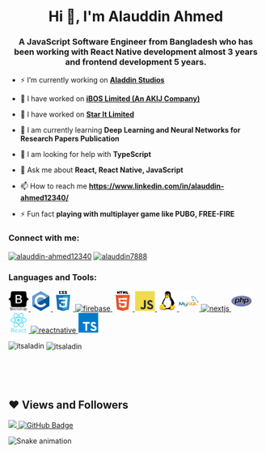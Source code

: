 <h1 align="center">Hi 👋, I'm Alauddin Ahmed</h1>
<h3 align="center">A JavaScript Software Engineer from Bangladesh who has been working with React Native development almost 3 years and frontend development 5 years.</h3>

- ⚡ I’m currently working on **<a href="" target="blank">Aladdin Studios</a>**

- 🔭 I have worked on **<a href="https://www.facebook.com/iboslimited/" target="blank">iBOS Limited (An AKIJ Company)</a>**

- 🔭 I have worked on **<a href="https://staritltd.com/" target="blank">Star It Limited</a>**

- 🌱 I am currently learning **Deep Learning and Neural Networks for Research Papers Publication**

- 🤝 I am looking for help with **TypeScript**

- 💬 Ask me about **React, React Native, JavaScript**

- 📫 How to reach me **https://www.linkedin.com/in/alauddin-ahmed12340/**

- ⚡ Fun fact **playing with multiplayer game like PUBG, FREE-FIRE**

<h3 align="left">Connect with me:</h3>
<p align="left">
<a href="https://linkedin.com/in/alauddin-ahmed12340" target="blank"><img align="center" src="https://raw.githubusercontent.com/rahuldkjain/github-profile-readme-generator/master/src/images/icons/Social/linked-in-alt.svg" alt="alauddin-ahmed12340" height="30" width="40" /></a>
<a href="https://fb.com/alauddin7888" target="blank"><img align="center" src="https://raw.githubusercontent.com/rahuldkjain/github-profile-readme-generator/master/src/images/icons/Social/facebook.svg" alt="alauddin7888" height="30" width="40" /></a>
</p>

<h3 align="left">Languages and Tools:</h3>
<p align="left"> <a href="https://getbootstrap.com" target="_blank"> <img src="https://raw.githubusercontent.com/devicons/devicon/master/icons/bootstrap/bootstrap-plain-wordmark.svg" alt="bootstrap" width="40" height="40"/> </a> <a href="https://www.cprogramming.com/" target="_blank"> <img src="https://raw.githubusercontent.com/devicons/devicon/master/icons/c/c-original.svg" alt="c" width="40" height="40"/> </a> <a href="https://www.w3schools.com/css/" target="_blank"> <img src="https://raw.githubusercontent.com/devicons/devicon/master/icons/css3/css3-original-wordmark.svg" alt="css3" width="40" height="40"/> </a> <a href="https://firebase.google.com/" target="_blank"> <img src="https://www.vectorlogo.zone/logos/firebase/firebase-icon.svg" alt="firebase" width="40" height="40"/> </a> <a href="https://www.w3.org/html/" target="_blank"> <img src="https://raw.githubusercontent.com/devicons/devicon/master/icons/html5/html5-original-wordmark.svg" alt="html5" width="40" height="40"/> </a> <a href="https://developer.mozilla.org/en-US/docs/Web/JavaScript" target="_blank"> <img src="https://raw.githubusercontent.com/devicons/devicon/master/icons/javascript/javascript-original.svg" alt="javascript" width="40" height="40"/> </a> <a href="https://www.linux.org/" target="_blank"> <img src="https://raw.githubusercontent.com/devicons/devicon/master/icons/linux/linux-original.svg" alt="linux" width="40" height="40"/> </a> <a href="https://www.mysql.com/" target="_blank"> <img src="https://raw.githubusercontent.com/devicons/devicon/master/icons/mysql/mysql-original-wordmark.svg" alt="mysql" width="40" height="40"/> </a> <a href="https://nextjs.org/" target="_blank"> <img src="https://cdn.worldvectorlogo.com/logos/nextjs-3.svg" alt="nextjs" width="40" height="40"/> </a> <a href="https://www.php.net" target="_blank"> <img src="https://raw.githubusercontent.com/devicons/devicon/master/icons/php/php-original.svg" alt="php" width="40" height="40"/> </a> <a href="https://reactjs.org/" target="_blank"> <img src="https://raw.githubusercontent.com/devicons/devicon/master/icons/react/react-original-wordmark.svg" alt="react" width="40" height="40"/> </a> <a href="https://reactnative.dev/" target="_blank"> <img src="https://reactnative.dev/img/header_logo.svg" alt="reactnative" width="40" height="40"/> </a> <a href="https://www.typescriptlang.org/" target="_blank"> <img src="https://raw.githubusercontent.com/devicons/devicon/master/icons/typescript/typescript-original.svg" alt="typescript" width="40" height="40"/> </a> </p>

<p><img align="left" src="https://github-readme-stats.vercel.app/api/top-langs?username=itsaladin&show_icons=true&theme=dark&locale=en&layout=compact" alt="itsaladin" /></p>

<p>&nbsp;<img align="center" src="https://github-readme-stats.vercel.app/api?username=itsaladin&show_icons=true&theme=dark&title_color=000000&locale=en" alt="itsaladin" /></p>

<br/>
<br/>
<br/>

## ❤ Views and Followers
<a href="https://github.com/Meghna-DAS/github-profile-views-counter">
    <img src="https://komarev.com/ghpvc/?username=itsaladin">
</a>
<a href="https://github.com/itsaladin?tab=followers"><img src="https://img.shields.io/github/followers/itsaladin?label=Followers&style=social" alt="GitHub Badge"></a>
  
![Snake animation](https://github.com/itsaladin/itsaladin/blob/output/github-contribution-grid-snake.svg)
